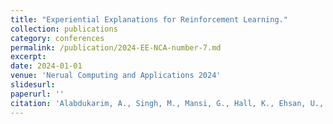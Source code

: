 ```yaml
---
title: "Experiential Explanations for Reinforcement Learning."
collection: publications
category: conferences
permalink: /publication/2024-EE-NCA-number-7.md
excerpt:
date: 2024-01-01
venue: 'Nerual Computing and Applications 2024'
slidesurl:
paperurl: ''
citation: 'Alabdukarim, A., Singh, M., Mansi, G., Hall, K., Ehsan, U., and Riedl, M. Experiential Explanations for Reinforcement Learning. Nerual Computing and Applications 2024'
---
```

